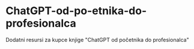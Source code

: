 # ChatGPT-od-po-etnika-do-profesionalca
Dodatni resursi za kupce knjige "ChatGPT od početnika do profesionalca"
